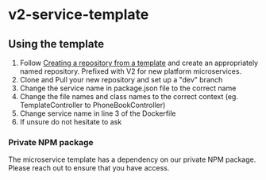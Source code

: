 # v2-service-template

## Using the template

1. Follow [Creating a repository from a template](https://docs.github.com/en/repositories/creating-and-managing-repositories/creating-a-repository-from-a-template) and create an appropriately named repository. Prefixed with V2 for new platform microservices.
2. Clone and Pull your new repository and set up a "dev" branch
3. Change the service name in package.json file to the correct name
4. Change the file names and class names to the correct context (eg. TemplateController to PhoneBookController)
5. Change service name in line 3 of the Dockerfile
6. If unsure do not hesitate to ask

### Private NPM package

The microservice template has a dependency on our private NPM package. Please reach out to ensure that you have access.
